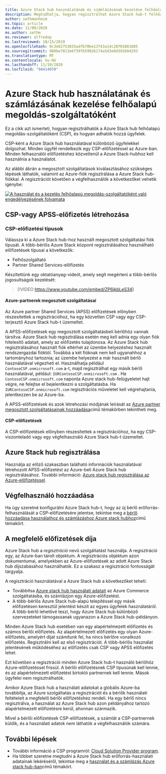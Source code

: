 ```yaml
---
title: Azure Stack hub használatának és számlázásának kezelése felhőalapú megoldás-szolgáltatóként
description: Megtudhatja, hogyan regisztrálhat Azure Stack hub-t felhőalapú megoldás-szolgáltatóként (CSP), és hogyan veheti fel az ügyfeleket a számlázáshoz.
author: sethmanheim
ms.topic: article
ms.date: 11/09/2020
ms.author: sethm
ms.reviewer: alfredop
ms.lastreviewed: 10/15/2019
ms.openlocfilehash: 0c3e82753835adfb70be13f43a14c20701881885
ms.sourcegitcommit: 980be7813e6f39fb59926174a5d3e0d392b04293
ms.translationtype: MT
ms.contentlocale: hu-HU
ms.lasthandoff: 11/10/2020
ms.locfileid: "94414078"
---
```

# <a name="manage-usage-and-billing-for-azure-stack-hub-as-a-cloud-solution-provider"></a>Azure Stack hub használatának és számlázásának kezelése felhőalapú megoldás-szolgáltatóként

Ez a cikk azt ismerteti, hogyan regisztrálhatók a Azure Stack hub felhőalapú megoldás-szolgáltatóként (CSP), és hogyan adhatók hozzá ügyfelek.

CSP-ként a Azure Stack hub használatával különböző ügyfelekkel dolgozhat. Minden ügyfél rendelkezik egy CSP-előfizetéssel az Azure-ban. Minden felhasználói előfizetéshez közvetlenül a Azure Stack-hubhoz kell használnia a használatot.

Az alábbi ábrán a megosztott szolgáltatások kiválasztásához szükséges lépések láthatók, valamint az Azure-fiók regisztrálása a Azure Stack hub-fiókkal. A regisztrációt követően a végfelhasználók a következőket vehetik igénybe:

[![A használat és a kezelés felhőalapú megoldás-szolgáltatóként való engedélyezésének folyamata](media/azure-stack-add-manage-billing-as-a-csp/process-add-useage-as-a-csp.svg "A használat és a kezelés felhőalapú megoldás-szolgáltatóként való engedélyezésének folyamata")](media/azure-stack-add-manage-billing-as-a-csp/process-add-useage-as-a-csp.svg)

## <a name="create-a-csp-or-apss-subscription"></a>CSP-vagy APSS-előfizetés létrehozása

### <a name="csp-subscription-types"></a>CSP-előfizetési típusok

Válassza ki a Azure Stack hub-hoz használt megosztott szolgáltatási fiók típusát. A több-bérlős Azure Stack központ regisztrálásához használható előfizetések típusai a következők:

- Felhőszolgáltató
- Partner Shared Services-előfizetés

Készítettünk egy oktatóanyag-videót, amely segít megérteni a több-bérlős jogosultságok kezelését:

> [!VIDEO https://www.youtube.com/embed/ZP6jkbLeS34]

#### <a name="azure-partner-shared-services"></a>Azure-partnerek megosztott szolgáltatásai

Az Azure partner Shared Services (APSS) előfizetések előnyben részesítettek a regisztrációhoz, ha egy közvetlen CSP vagy egy CSP-terjesztő Azure Stack hub-t üzemeltet.

A APSS-előfizetések egy megosztott szolgáltatásbeli bérlőhöz vannak társítva. Azure Stack hub regisztrálása esetén meg kell adnia egy olyan fiók hitelesítő adatait, amely az előfizetés tulajdonosa. Az Azure Stack hub regisztrálásához használt fiók eltérhet az üzembe helyezéshez használt rendszergazdai fióktól. Továbbá a két fióknak nem kell ugyanahhoz a tartományhoz tartoznia; az üzembe helyezést a már használt bérlő használatával végezheti el. Használhatja például `ContosoCSP.onmicrosoft.com` a-t, majd regisztrálhat egy másik bérlő használatával, például: `IURContosoCSP.onmicrosoft.com` . Ha `ContosoCSP.onmicrosoft.com` naponta Azure stack hub-felügyeletet hajt végre, ne felejtse el bejelentkezni a szolgáltatásba. Ha `IURContosoCSP.onmicrosoft.com` regisztrációs műveletet kell végrehajtania, jelentkezzen be az Azure-ba.

A APSS-előfizetések és azok létrehozási módjának leírását az [Azure partner megosztott szolgáltatásainak hozzáadása](/partner-center/shared-services)című témakörben tekintheti meg.

#### <a name="csp-subscriptions"></a>CSP-előfizetések

A CSP-előfizetések előnyben részesítettek a regisztrációhoz, ha egy CSP-viszonteladó vagy egy végfelhasználó Azure Stack hub-t üzemeltet.

## <a name="register-azure-stack-hub"></a>Azure Stack hub regisztrálása

Használja az előző szakaszban található információk használatával létrehozott APSS-előfizetést az Azure-beli Azure Stack hub regisztrálásához. További információ: [Azure stack hub regisztrálása az Azure-előfizetéssel](azure-stack-registration.md).

## <a name="add-end-customer"></a>Végfelhasználó hozzáadása

Ha úgy szeretné konfigurálni Azure Stack hub-t, hogy az új bérlő erőforrás-felhasználását a CSP-előfizetésére jelentse, tekintse meg a [bérlő hozzáadása használathoz és számlázáshoz Azure stack hubhoz](azure-stack-csp-howto-register-tenants.md)című témakört.

## <a name="charge-the-right-subscriptions"></a>A megfelelő előfizetések díja

Azure Stack hub a *regisztráció* nevű szolgáltatást használja. A regisztráció egy, az Azure-ban tárolt objektum. A regisztrációs objektum azon dokumentumai, amelyekben az Azure-előfizetések az adott Azure Stack hub díjszabásához használhatók. Ez a szakasz a regisztráció fontosságát tárgyalja.

A regisztráció használatával a Azure Stack hub a következőket teheti:

- Továbbítsa [Azure stack hub használati adatait](azure-stack-billing-and-chargeback.md) az Azure Commerce szolgáltatásba, és számlázjon egy Azure-előfizetést.
- A több-bérlős Azure Stack hub-alapú telepítéssel egy másik előfizetésen keresztül jelentést készít az egyes ügyfelek használatáról. A több-bérlő lehetővé teszi, hogy Azure Stack hub különböző szervezeteket támogassanak ugyanazon a Azure Stack hub-példányon.

Minden Azure Stack hub esetében van egy alapértelmezett előfizetés és számos bérlői előfizetés. Az alapértelmezett előfizetés egy olyan Azure-előfizetés, amelyért díjat számítunk fel, ha nincs bérlőre vonatkozó előfizetés. Regisztrálni kell az első regisztrációt. A több-bérlős használat jelentésének működéséhez az előfizetés csak CSP vagy APSS előfizetés lehet.

Ezt követően a regisztráció minden Azure Stack hub-t használó bérlőhöz Azure-előfizetéssel frissül. A bérlői előfizetésnek CSP típusúnak kell lennie, és az alapértelmezett előfizetést birtokló partnernek kell lennie. Mások ügyfelei nem regisztrálhatók.

Amikor Azure Stack hub a használati adatokat a globális Azure-ba továbbítja, az Azure szolgáltatás a regisztrációt és a bérlők használati feltételeit a megfelelő bérlői előfizetéshez rendeli. Ha egy bérlő nincs regisztrálva, a használat az Azure Stack hub azon példányához tartozó alapértelmezett előfizetésre kerül, ahonnan származik.

Mivel a bérlői előfizetések CSP-előfizetések, a számlát a CSP-partnernek küldik, és a használati adatok nem láthatók a végfelhasználók számára.

## <a name="next-steps"></a>További lépések

- További információ a CSP programról: [Cloud Solution Provider program](https://partner.microsoft.com/solutions/microsoft-cloud-solutions).
- Ha többet szeretne megtudni a Azure Stack hub erőforrás-használati adatainak lekéréséről, tekintse meg a [használat és a számlázás Azure stack hub-ban](azure-stack-billing-and-chargeback.md)című témakört.
